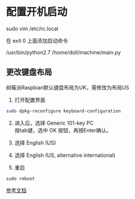 # 配置开机启动
sudo vim /etc/rc.local

在 exit 0 上面添加启动命令

/usr/bin/python2.7 /home/doll/machine/main.py

## 更改键盘布局   
树莓派Raspbian默认键盘布局为UK，需修改为布局US  
1. 打开配置界面   
```bash
sudo dpkg-reconfigure keyboard-configuration
```  

2. 进入后，选择 Generic 101-key PC  
   按tab键，选中 OK 按钮，再按Enter确认。

3. 选择 English (US)

4. 选择 English (US, alternative international)

5. 重启
```shell
sudo reboot
```

[参考文档](http://blog.csdn.net/c80486/article/details/8460271)   
